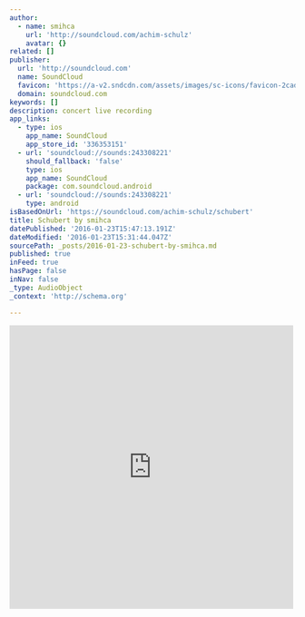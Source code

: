 ```yaml
---
author:
  - name: smihca
    url: 'http://soundcloud.com/achim-schulz'
    avatar: {}
related: []
publisher:
  url: 'http://soundcloud.com'
  name: SoundCloud
  favicon: 'https://a-v2.sndcdn.com/assets/images/sc-icons/favicon-2cadd14b.ico'
  domain: soundcloud.com
keywords: []
description: concert live recording
app_links:
  - type: ios
    app_name: SoundCloud
    app_store_id: '336353151'
  - url: 'soundcloud://sounds:243308221'
    should_fallback: 'false'
    type: ios
    app_name: SoundCloud
    package: com.soundcloud.android
  - url: 'soundcloud://sounds:243308221'
    type: android
isBasedOnUrl: 'https://soundcloud.com/achim-schulz/schubert'
title: Schubert by smihca
datePublished: '2016-01-23T15:47:13.191Z'
dateModified: '2016-01-23T15:31:44.047Z'
sourcePath: _posts/2016-01-23-schubert-by-smihca.md
published: true
inFeed: true
hasPage: false
inNav: false
_type: AudioObject
_context: 'http://schema.org'

---
```

<iframe src="https://cdn.embedly.com/widgets/media.html?src=https%3A%2F%2Fw.soundcloud.com%2Fplayer%2F%3Fvisual%3Dtrue%26url%3Dhttp%253A%252F%252Fapi.soundcloud.com%252Ftracks%252F243308221%26show_artwork%3Dtrue&amp;url=https%3A%2F%2Fsoundcloud.com%2Fachim-schulz%2Fschubert&amp;image=http%3A%2F%2Fi1.sndcdn.com%2Fartworks-000144200727-z0mfyy-t500x500.jpg&amp;key=b7d04c9b404c499eba89ee7072e1c4f7&amp;type=text%2Fhtml&amp;schema=soundcloud" width="500" height="500" scrolling="no" frameborder="0" allowfullscreen="allowfullscreen" style=""></iframe>